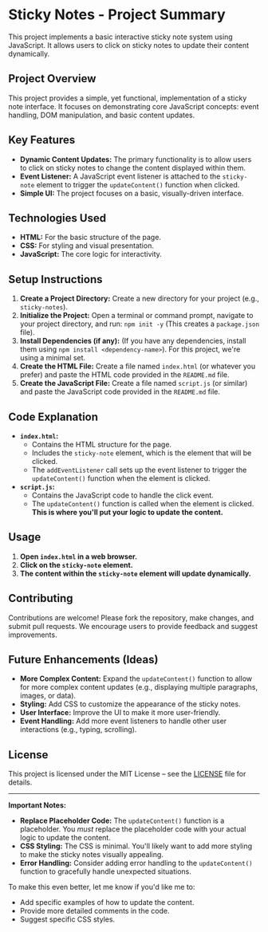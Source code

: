 # Sticky Notes - Project Summary

This project implements a basic interactive sticky note system using JavaScript. It allows users to click on sticky notes to update their content dynamically.

## Project Overview

This project provides a simple, yet functional, implementation of a sticky note interface. It focuses on demonstrating core JavaScript concepts: event handling, DOM manipulation, and basic content updates.

## Key Features

- **Dynamic Content Updates:** The primary functionality is to allow users to click on sticky notes to change the content displayed within them.
- **Event Listener:** A JavaScript event listener is attached to the `sticky-note` element to trigger the `updateContent()` function when clicked.
- **Simple UI:** The project focuses on a basic, visually-driven interface.

## Technologies Used

- **HTML:** For the basic structure of the page.
- **CSS:** For styling and visual presentation.
- **JavaScript:** The core logic for interactivity.

## Setup Instructions

1.  **Create a Project Directory:** Create a new directory for your project (e.g., `sticky-notes`).
2.  **Initialize the Project:** Open a terminal or command prompt, navigate to your project directory, and run: `npm init -y` (This creates a `package.json` file).
3.  **Install Dependencies (if any):** (If you have any dependencies, install them using `npm install <dependency-name>`). For this project, we're using a minimal set.
4.  **Create the HTML File:** Create a file named `index.html` (or whatever you prefer) and paste the HTML code provided in the `README.md` file.
5.  **Create the JavaScript File:** Create a file named `script.js` (or similar) and paste the JavaScript code provided in the `README.md` file.

## Code Explanation

- **`index.html`:**
  - Contains the HTML structure for the page.
  - Includes the `sticky-note` element, which is the element that will be clicked.
  - The `addEventListener` call sets up the event listener to trigger the `updateContent()` function when the element is clicked.
- **`script.js`:**
  - Contains the JavaScript code to handle the click event.
  - The `updateContent()` function is called when the element is clicked. **This is where you'll put your logic to update the content.**

## Usage

1.  **Open `index.html` in a web browser.**
2.  **Click on the `sticky-note` element.**
3.  **The content within the `sticky-note` element will update dynamically.**

## Contributing

Contributions are welcome! Please fork the repository, make changes, and submit pull requests. We encourage users to provide feedback and suggest improvements.

## Future Enhancements (Ideas)

- **More Complex Content:** Expand the `updateContent()` function to allow for more complex content updates (e.g., displaying multiple paragraphs, images, or data).
- **Styling:** Add CSS to customize the appearance of the sticky notes.
- **User Interface:** Improve the UI to make it more user-friendly.
- **Event Handling:** Add more event listeners to handle other user interactions (e.g., typing, scrolling).

## License

This project is licensed under the MIT License – see the [LICENSE](LICENSE) file for details.

---

**Important Notes:**

- **Replace Placeholder Code:** The `updateContent()` function is a placeholder. You _must_ replace the placeholder code with your actual logic to update the content.
- **CSS Styling:** The CSS is minimal. You'll likely want to add more styling to make the sticky notes visually appealing.
- **Error Handling:** Consider adding error handling to the `updateContent()` function to gracefully handle unexpected situations.

To make this even better, let me know if you'd like me to:

- Add specific examples of how to update the content.
- Provide more detailed comments in the code.
- Suggest specific CSS styles.
